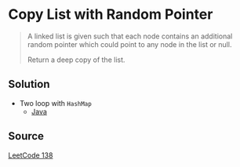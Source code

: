 # Copy List with Random Pointer

> A linked list is given such that each node contains an additional random pointer which could point to any node in the list or null.
>
> Return a deep copy of the list.

## Solution

- Two loop with `HashMap`
	- [Java](solution1.java)

## Source

[LeetCode 138](https://leetcode.com/problems/copy-list-with-random-pointer/)